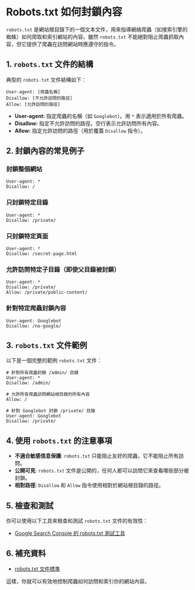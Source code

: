 # Robots.txt 如何封鎖內容


`robots.txt` 是網站根目錄下的一個文本文件，用來指導網絡爬蟲（如搜索引擎的蜘蛛）如何爬取和索引網站的內容。雖然 `robots.txt` 不能絕對阻止爬蟲抓取內容，但它提供了爬蟲在訪問網站時應遵守的指令。

## 1. `robots.txt` 文件的結構

典型的 `robots.txt` 文件結構如下：

```
User-agent: [爬蟲名稱]
Disallow: [不允許訪問的路徑]
Allow: [允許訪問的路徑]
```

- **User-agent:** 指定爬蟲的名稱（如 `Googlebot`）。用 `*` 表示適用於所有爬蟲。
- **Disallow:** 指定不允許訪問的路徑。空行表示允許訪問所有內容。
- **Allow:** 指定允許訪問的路徑（用於覆蓋 `Disallow` 指令）。

## 2. 封鎖內容的常見例子

### 封鎖整個網站

```plaintext
User-agent: *
Disallow: /
```

### 只封鎖特定目錄

```plaintext
User-agent: *
Disallow: /private/
```

### 只封鎖特定頁面

```plaintext
User-agent: *
Disallow: /secret-page.html
```

### 允許訪問特定子目錄（即使父目錄被封鎖）

```plaintext
User-agent: *
Disallow: /private/
Allow: /private/public-content/
```

### 針對特定爬蟲封鎖內容

```plaintext
User-agent: Googlebot
Disallow: /no-google/
```

## 3. `robots.txt` 文件範例

以下是一個完整的範例 `robots.txt` 文件：

```plaintext
# 針對所有爬蟲封鎖 /admin/ 目錄
User-agent: *
Disallow: /admin/

# 允許所有爬蟲訪問網站根目錄的所有內容
Allow: /

# 針對 Googlebot 封鎖 /private/ 目錄
User-agent: Googlebot
Disallow: /private/
```

## 4. 使用 `robots.txt` 的注意事項

- **不適合敏感信息保護**: `robots.txt` 只能阻止友好的爬蟲，它不能阻止所有訪問。
- **公開可見**: `robots.txt` 文件是公開的，任何人都可以訪問它來查看哪些部分被封鎖。
- **相對路徑**: `Disallow` 和 `Allow` 指令使用相對於網站根目錄的路徑。

## 5. 檢查和測試

你可以使用以下工具來檢查和測試 `robots.txt` 文件的有效性：

- [Google Search Console 的 robots.txt 測試工具](https://search.google.com/search-console/robots-testing-tool)

## 6. 補充資料

- [robots.txt 文件標準](https://www.robotstxt.org/)

這樣，你就可以有效地控制爬蟲如何訪問和索引你的網站內容。
